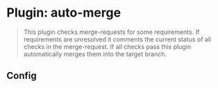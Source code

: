 # Plugin: auto-merge

> This plugin checks merge-requests for some requirements. If requirements are unresolved it comments the current status of all checks in the merge-request. If all checks pass this plugin automatically merges them into the target branch.

## Config
